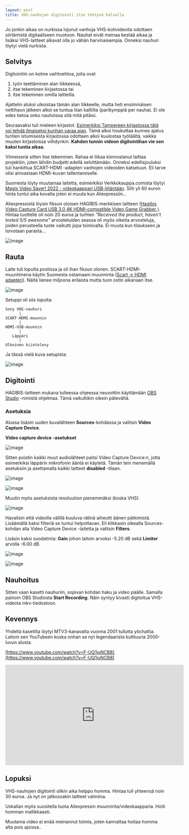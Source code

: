 ```yaml
---
layout: post
title: VHS-nauhojen digitointi itse tehtynä halvalla
---
```


Jo jonkin aikaa on nurkissa lojunut vanhoja VHS-kotivideoita odottaen siirtämistä digitaaliseen muotoon. Nauhat eivät meinaa kestää aikaa ja lisäksi VHS-laitteet alkavat olla jo vähän harvinaisempia. Onneksi nauhuri löytyi vielä nurkista.

## Selvitys

Digitointiin on kolme vaihtoehtoa, joita ovat

1. työn teettäminen alan liikkeessä,
2. itse tekeminen kirjastossa tai
3. itse tekeminen omilla laitteilla.

Ajattelin aluksi ulkoistaa tämän alan liikkeelle, mutta heti ensimmäisen nettihaun jälkeen alkoi se tuntua liian kalliilta (parikymppiä per nauha). Ei ole edes tietoa onko nauhoissa sitä mitä pitäisi.

Seuraavaksi tuli mieleen kirjastot. [Esimerkiksi Tampereen kirjastossa tätä voi tehdä ilmaiseksi kunhan varaa ajan](https://www.tampere.fi/kirjastot/kirjastojen-tietokoneet-ja-laitteet/digitointi-ja-editointi-kirjastoissa). Tämä alkoi houkuttaa kunnes ajatus tuntien istumisesta kirjastossa odottaen alkoi kuulostaa työläältä, vaikka muuten kirjastoissa viihdynkin. **Kahden tunnin videon digitointihan vie sen kaksi tuntia aikaa.**

Viimeisenä sitten itse tekeminen. Rahaa ei liikaa kiinnostanut laittaa projektiin, joten lähdin budjetti edellä selvittämään. Onneksi edellisjouluksi tuli hankittua SCART-HDMI -adapteri vanhojen videoiden katseluun. Eli tarve olisi ainoastaan HDMI-kuvan tallentamiselle.

Suomesta löyty muutamaa laitetta, esimerkiksi Verkkokauppa.comista löytyi [Magix Video Saver! 2022 - videokaappari USB-liitäntään](https://www.verkkokauppa.com/fi/product/715712/Magix-Video-Saver-2022-videokaappari-USB-liitantaan). Silti yli 60 euron hinta tuntui aika kovalta joten ei muuta kun Aliexpressiin...

Aliexpressistä löysin fiksun oloisen HAGIBIS-merkkisen laitteen ([Hagibis Video Capture Card USB 3.0 4K HDMI-compatible Video Game Grabber ](https://www.aliexpress.com/item/1005001773724519.html)). Hintaa tuottelle oli noin 20 euroa ja turhien *"Received the product, haven't tested 5/5 awesome"* arvosteluiden seassa oli myös oikeita arvosteluja, joiden perusteella tuote vaikutti jopa toimivalta. Ei muuta kun tilaukseen ja toivotaan parasta... 

![image](https://user-images.githubusercontent.com/13457157/201733293-13fa9a4a-109f-4fd4-8735-6c13176c1986.png)

## Rauta

Laite tuli lopulta postissa ja oli ihan fiksun olonen. SCART-HDMI-muuntimena käytin Suomesta ostamaani muunninta ([Scart -> HDMI adapteri](https://holvi.com/shop/digiankka/product/039777a9792405e2bdc698a4860cd20e/)). Näitä lienee miljoona erilaista mutta tuon ostin aikanaan itse.

![image](https://user-images.githubusercontent.com/13457157/201735217-a93fdabc-52b2-464e-8850-fdb0d02255e3.png)

Setuppi oli siis lopulta:
```
Sony VHS-nauhuri
      |
SCART-HDMI-muunnin
      |
HDMI-USB-muunnin
      |
   Läppäri
      |
Ulkoinen kiintolevy
```

Ja tässä vielä kuva setupista:

![image](https://user-images.githubusercontent.com/13457157/201735556-4cf7c8eb-3924-40df-956c-e886d263d383.png)


## Digitointi

HAGIBIS-laitteen mukana tulleessa ohjeessa neuvottiin käyttämään [OBS Studio](https://obsproject.com/) -nimistä ohjelmaa. Tämä vaikuttikin oikein pätevältä.

### Asetuksia

Alussa lisäsin uuden kuvalähteen **Sources**-kohdassa ja valitsin **Video Capture Device**.

**Video capture device -asetukset**

![image](https://user-images.githubusercontent.com/13457157/201736933-f781aa1d-263f-452d-9c60-80cb6c243386.png)

Sitten poistin kaikki muut audiolähteet paitsi Video Capture Device:n, jotta esimerkiksi läppärin mikrofonin ääntä ei käytetä. Tämän tein menemällä asetuksiin ja asettamalla kaikki laitteet **disabled** -tilaan.


![image](https://user-images.githubusercontent.com/13457157/201738238-e488da78-e962-4444-bf0d-6defaf73e3b1.png)

![image](https://user-images.githubusercontent.com/13457157/201737981-f4850c54-e094-4b76-bec8-da3c520e79a4.png)


Muutin myös asetuksista resoluution pienemmäksi (koska VHS).

![image](https://user-images.githubusercontent.com/13457157/201738600-6543b5ab-f1d9-4a75-804e-1bfad7556a8d.png)

Havaitsin että videolla välillä kuuluva rätinä aiheutti äänen pätkimistä. Lisäämällä kaksi filteriä se tuntui helpottavan. Eli klikkasin oikealla Sources-kohdan alla Video Capture Device -laitetta ja valitsin **Filters**. 

Lisäsin kaksi suodatinta: **Gain** johon laitoin arvoksi -5.20 dB sekä **Limiter** arvolla -6.00 dB.

![image](https://user-images.githubusercontent.com/13457157/201737836-b99311b8-b367-421c-97fc-a2af79c29633.png)


![image](https://user-images.githubusercontent.com/13457157/201737890-9152ea85-e2f1-4be3-9dc6-9463ee13cd82.png)


## Nauhoitus

Sitten vaan kasetti nauhuriin, sopivan kohdan haku ja video päälle. Samalla painoin OBS Studiosta **Start Recording**. Näin syntyy kivasti digitoitua VHS-videota mkv-tiedostoon.

## Kevennys

Yhdeltä kasetilta löytyi MTV3-kanavalta vuonna 2001 tullutta yöchattia. Laitoin sen YouTubeen koska onhan se nyt legendaarista kulttuuria 2000-luvun alusta.

[https://www.youtube.com/watch?v=F-UQ1juNCB8](https://www.youtube.com/watch?v=F-UQ1juNCB8)

<iframe width="560" height="315" src="https://www.youtube.com/embed/F-UQ1juNCB8" title="YouTube video player" frameborder="0" allow="accelerometer; autoplay; clipboard-write; encrypted-media; gyroscope; picture-in-picture" allowfullscreen></iframe>

## Lopuksi

VHS-nauhojen digitointi olikin aika helppo homma. Hintaa tuli yhteensä noin 30 euroa. Ja nyt on jatkossakin laitteet valmiina.

Uskallan myös suositella tuota Aliexpressin muunninta/videokaapparia. Hoiti homman mallikkaasti.

Muutama video ei enää meinannut toimia, joten kannattaa hoitaa homma alta pois ajoissa..
